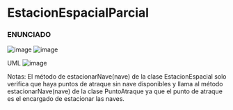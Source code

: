 # EstacionEspacialParcial
### ENUNCIADO
![image](https://github.com/x-chama-x/Programacion-II-2.602-2023/assets/67705754/3e02a6d9-15bb-4708-82ec-602b144f935a)
![image](https://github.com/x-chama-x/Programacion-II-2.602-2023/assets/67705754/4ca91eea-af45-4707-94d3-99aca897d26f)



UML
![image](https://github.com/x-chama-x/Programacion-II-2.602-2023/assets/67705754/55dd8b1f-d491-4da7-9f6c-e8118d683b8c)


Notas:
El método de estacionarNave(nave) de la clase EstacionEspacial solo verifica que haya puntos de atraque sin nave disponibles y llama al método estacionarNave(nave) de la clase PuntoAtraque ya que el punto de atraque es el encargado de estacionar las naves. 
